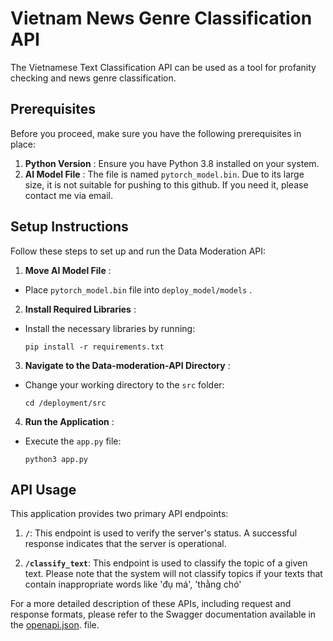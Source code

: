 # Vietnam News Genre Classification API

The Vietnamese Text Classification API can be used as a tool for profanity checking and news genre classification. 

## Prerequisites

Before you proceed, make sure you have the following prerequisites in place:

1. **Python Version** : Ensure you have Python 3.8 installed on your system.
2. **AI Model File** :  The file is named `pytorch_model.bin`. Due to its large size, it is not suitable for pushing to this github. If you need it, please contact me via email.

## Setup Instructions

Follow these steps to set up and run the Data Moderation API:

1. **Move AI Model File** :

* Place `pytorch_model.bin` file into `deploy_model/models` .

2. **Install Required Libraries** :

* Install the necessary libraries by running:
  ```
  pip install -r requirements.txt
  ```

3. **Navigate to the Data-moderation-API Directory** :

* Change your working directory to the `src` folder:
  ```
  cd /deployment/src
  ```

4. **Run the Application** :

* Execute the `app.py` file:
  ```
  python3 app.py
  ```

## API Usage

This application provides two primary API endpoints:

1. **`/`**: This endpoint is used to verify the server's status. A successful response indicates that the server is operational.

2. **`/classify_text`**: This endpoint is used to classify the topic of a given text. Please note that the system will not classify topics if your texts that contain inappropriate words like 'đụ má', 'thằng chó'

For a more detailed description of these APIs, including request and response formats, please refer to the Swagger documentation available in the [openapi.json](./docs/openapi.json). file.
